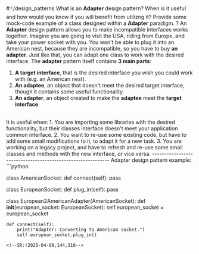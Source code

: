 #🃏/design_patterns
What is an **Adapter** design pattern? When is it useful and how would you know if you will benefit from utilizng it? Provide some mock-code example of a class designed within a **Adapter** paradigm.
?
An **Adapter** design pattern allows you to make incompatible interfaces works together. Imagine you are going to visit the USA, riding from Europe, and take your power socket with you. You won't be able to plug it into an American nest, because they are incompatible, so you have to buy **an adapter**. Just like that, you can adapt one class to work with the desired interface.
The **adapter** pattern itself contains **3 main parts**:
1. **A target interface**, that is the desired interface you wish you could work with (e.g. an American nest).
2. **An adaptee**, an object that doesn't meet the desired target interface, though it contains some useful functionality.
3. **An adapter**, an object created to make the  **adaptee** meet the **target interface**.
<br>
It is useful when:
1. You are importing some libraries with the desired functionality, but their classes interface doesn't meet your application common interface.
2. You want to re-use some existing code, but have to add some small modifications to it, to adapt it for a new task.
3. You are working on a legacy project, and have to refresh and re-use some small classes and methods with the new interface, or vice versa.
------------------------------------------------------------
Adapter design pattern example:
```python

class AmericanSocket:
	def connect(self):
		pass

class EuropeanSocket:
	def plug_in(self):
		pass

class European2AmericanAdapter(AmericanSocket):
	def __init__(european_socket: EuropeanSocket):
		self.european_socket = european_socket 
	
	def connect(self):
		print("Adapter: Converting to American socket.")
		self.european_socket.plug_in()
```
<!--SR:!2025-04-08,144,310-->
